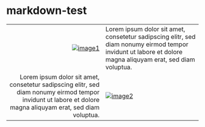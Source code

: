 # markdown-test

|||
|--------:|--------|
|<a href="http://google.com">![image1][image2]</a>|Lorem ipsum dolor sit amet, consetetur sadipscing elitr, sed diam nonumy eirmod tempor invidunt ut labore et dolore magna aliquyam erat, sed diam voluptua.|
|Lorem ipsum dolor sit amet, consetetur sadipscing elitr, sed diam nonumy eirmod tempor invidunt ut labore et dolore magna aliquyam erat, sed diam voluptua.|<a href="http://google.com">![image2](https://dummyimage.com/200 "click me")<a>|

[image2]: https://dummyimage.com/400/250/fff
